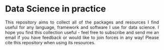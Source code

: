# Data Science in practice

<div align="justify">

This repository aims to collect all of the packages and resources I find useful for any language, framework and software I use for data science. I hope you find this collection useful - feel free to subscribe and send me an email if you have feedback or would like to join forces in any way! Please cite this repository when using its resources.

</div>
